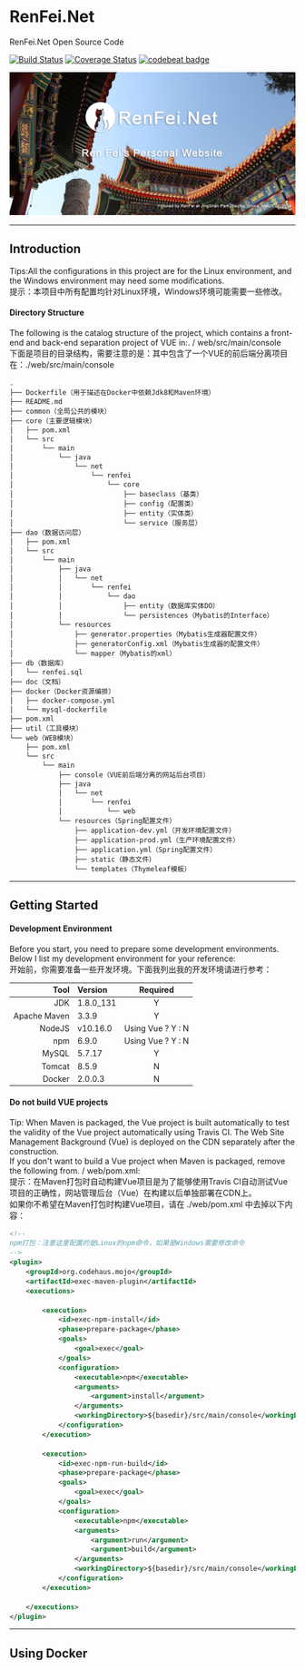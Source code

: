 # RenFei.Net
RenFei.Net Open Source Code

[![Build Status](https://travis-ci.org/NeilRen/RenFei.Net.svg?branch=master)](https://travis-ci.org/NeilRen/RenFei.Net)
[![Coverage Status](https://coveralls.io/repos/github/NeilRen/RenFei.Net/badge.svg?branch=master)](https://coveralls.io/github/NeilRen/RenFei.Net?branch=master)
[![codebeat badge](https://codebeat.co/badges/aa156256-094d-4d10-8df3-34682eac16b0)](https://codebeat.co/projects/github-com-neilren-renfei-net-master)
<p align="center">
<img src="https://github.com/NeilRen/RenFei.Net/raw/master/doc/img/social_preview.jpg">
</p>
 
---
 
## Introduction
Tips:All the configurations in this project are for the Linux environment, and the Windows environment may need some modifications.  
提示：本项目中所有配置均针对Linux环境，Windows环境可能需要一些修改。
 
#### Directory Structure
The following is the catalog structure of the project, which contains a front-end and back-end separation project of VUE in:. / web/src/main/console  
下面是项目的目录结构，需要注意的是：其中包含了一个VUE的前后端分离项目在：./web/src/main/console
```
.
├── Dockerfile（用于描述在Docker中依赖Jdk8和Maven环境）
├── README.md
├── common（全局公共的模块）
├── core（主要逻辑模块）
│   ├── pom.xml
│   └── src
│       └── main
│           └── java
│               └── net
│                   └── renfei
│                       └── core
│                           ├── baseclass（基类）
│                           ├── config（配置类）
│                           ├── entity（实体类）
│                           └── service（服务层）
├── dao（数据访问层）
│   ├── pom.xml
│   └── src
│       └── main
│           ├── java
│           │   └── net
│           │       └── renfei
│           │           └── dao
│           │               ├── entity（数据库实体DO）
│           │               └── persistences（Mybatis的Interface）
│           └── resources
│               ├── generator.properties（Mybatis生成器配置文件）
│               ├── generatorConfig.xml（Mybatis生成器的配置文件）
│               └── mapper（Mybatis的xml）
├── db（数据库）
│   └── renfei.sql
├── doc（文档）
├── docker（Docker资源编排）
│   ├── docker-compose.yml
│   └── mysql-dockerfile
├── pom.xml
├── util（工具模块）
└── web（WEB模块）
    ├── pom.xml
    └── src
        └── main
            ├── console（VUE前后端分离的网站后台项目）
            ├── java
            │   └── net
            │       └── renfei
            │           └── web
            └── resources（Spring配置文件）
                ├── application-dev.yml（开发环境配置文件）
                ├── application-prod.yml（生产环境配置文件）
                ├── application.yml（Spring配置文件）
                ├── static（静态文件）
                └── templates（Thymeleaf模板）
```

---

## Getting Started

#### Development Environment
Before you start, you need to prepare some development environments. Below I list my development environment for your reference:  
开始前，你需要准备一些开发环境。下面我列出我的开发环境请进行参考：  

| Tool | Version | Required|
|------:|:------|:------:|
| JDK | 1.8.0_131 | Y |
| Apache Maven | 3.3.9 | Y |
| NodeJS | v10.16.0 | Using Vue ? Y : N |
| npm | 6.9.0 | Using Vue ? Y : N |
| MySQL | 5.7.17 | Y |
| Tomcat | 8.5.9 | N |
| Docker | 2.0.0.3 | N |

#### Do not build VUE projects
Tip: When Maven is packaged, the Vue project is built automatically to test the validity of the Vue project automatically using Travis CI. The Web Site Management Background (Vue) is deployed on the CDN separately after the construction.  
If you don't want to build a Vue project when Maven is packaged, remove the following from. / web/pom.xml:  
提示：在Maven打包时自动构建Vue项目是为了能够使用Travis CI自动测试Vue项目的正确性，网站管理后台（Vue）在构建以后单独部署在CDN上。  
如果你不希望在Maven打包时构建Vue项目，请在 ./web/pom.xml 中去掉以下内容：  
```xml
<!--
npm打包：注意这里配置的是Linux的npm命令，如果是Windows需要修改命令
-->
<plugin>
    <groupId>org.codehaus.mojo</groupId>
    <artifactId>exec-maven-plugin</artifactId>
    <executions>

        <execution>
            <id>exec-npm-install</id>
            <phase>prepare-package</phase>
            <goals>
                <goal>exec</goal>
            </goals>
            <configuration>
                <executable>npm</executable>
                <arguments>
                    <argument>install</argument>
                </arguments>
                <workingDirectory>${basedir}/src/main/console</workingDirectory>
            </configuration>
        </execution>

        <execution>
            <id>exec-npm-run-build</id>
            <phase>prepare-package</phase>
            <goals>
                <goal>exec</goal>
            </goals>
            <configuration>
                <executable>npm</executable>
                <arguments>
                    <argument>run</argument>
                    <argument>build</argument>
                </arguments>
                <workingDirectory>${basedir}/src/main/console</workingDirectory>
            </configuration>
        </execution>

    </executions>
</plugin>
```

---

## Using Docker